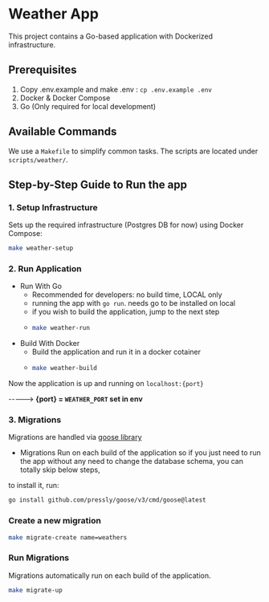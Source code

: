 # Weather App
This project contains a Go-based application with Dockerized infrastructure.


## Prerequisites
1. Copy .env.example and make .env : `cp .env.example .env`
2. Docker & Docker Compose
3. Go (Only required for local development)


## Available Commands
We use a `Makefile` to simplify common tasks. The scripts are located under `scripts/weather/`.


## Step-by-Step Guide to Run the app
### 1. Setup Infrastructure

Sets up the required infrastructure (Postgres DB for now) using Docker Compose:

```sh   
make weather-setup
```


### 2. Run Application
- Run With Go
  - Recommended for developers: no build time, LOCAL only
  - running the app with `go run`. needs go to be installed on local
  - if you wish to build the application, jump to the next step
  - ```sh
    make weather-run
    ```
- Build With Docker
  - Build the application and run it in a docker cotainer
  - ```sh
    make weather-build
    ```


Now the application is up and running on `localhost:{port}` 

-----> **{port} = `WEATHER_PORT` set in env**


### 3. Migrations
Migrations are handled via [goose library](https://github.com/pressly/goose)

* Migrations Run on each build of the application so if you just need to run the app without 
any need to change the database schema, you can totally skip below steps,

to install it, run:
```bash
go install github.com/pressly/goose/v3/cmd/goose@latest
```

### Create a new migration
```bash
make migrate-create name=weathers
```

### Run Migrations
Migrations automatically run on each build of the application.
```bash
make migrate-up
```
